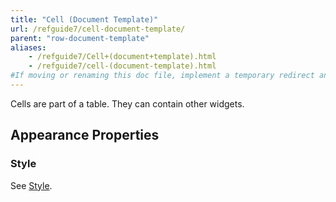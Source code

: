 ```yaml
---
title: "Cell (Document Template)"
url: /refguide7/cell-document-template/
parent: "row-document-template"
aliases:
    - /refguide7/Cell+(document+template).html
    - /refguide7/cell-(document-template).html
#If moving or renaming this doc file, implement a temporary redirect and let the respective team know they should update the URL in the product. See Mapping to Products for more details.
---
```


Cells are part of a table. They can contain other widgets.

## Appearance Properties

### Style

See [Style](/refguide/style/).
